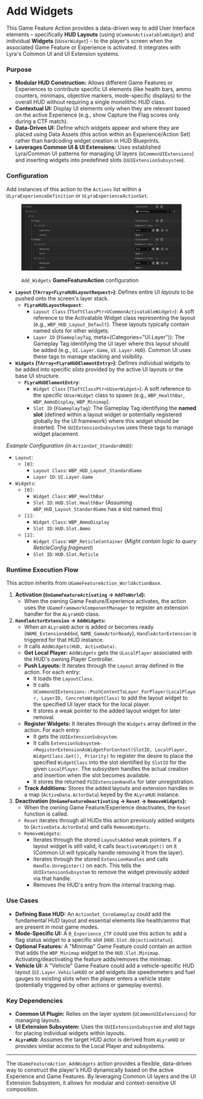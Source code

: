 # Add Widgets

This Game Feature Action provides a data-driven way to add User Interface elements – specifically **HUD Layouts** (using `UCommonActivatableWidget`) and individual **Widgets** (`UUserWidget`) – to the player's screen when the associated Game Feature or Experience is activated. It integrates with Lyra's Common UI and UI Extension systems.

### Purpose

* **Modular HUD Construction:** Allows different Game Features or Experiences to contribute specific UI elements (like health bars, ammo counters, minimaps, objective markers, mode-specific displays) to the overall HUD without requiring a single monolithic HUD class.
* **Contextual UI:** Display UI elements only when they are relevant based on the active Experience (e.g., show Capture the Flag scores only during a CTF match).
* **Data-Driven UI:** Define which widgets appear and where they are placed using Data Assets (this action within an Experience/Action Set) rather than hardcoding widget creation in HUD Blueprints.
* **Leverages Common UI & UI Extensions:** Uses established Lyra/Common UI patterns for managing UI layers (`UCommonUIExtensions`) and inserting widgets into predefined slots (`UUIExtensionSubsystem`).

### Configuration

Add instances of this action to the `Actions` list within a `ULyraExperienceDefinition` or `ULyraExperienceActionSet`.

<figure><img src="../../../../.gitbook/assets/image (122).png" alt=""><figcaption><p><code>Add_Widgets</code> <strong>GameFeatureAction</strong> configuration</p></figcaption></figure>

* **`Layout` (`TArray<FLyraHUDLayoutRequest>`)**: Defines entire UI _layouts_ to be pushed onto the screen's layer stack.
  * **`FLyraHUDLayoutRequest`**:
    * `Layout Class` (`TSoftClassPtr<UCommonActivatableWidget>`): A soft reference to the Activatable Widget class representing the layout (e.g., `WBP_HUD_Layout_Default`). These layouts typically contain named slots for other widgets.
    * `Layer ID` (`FGameplayTag`, meta=(Categories="UI.Layer")): The Gameplay Tag identifying the UI layer where this layout should be added (e.g., `UI.Layer.Game`, `UI.Layer.HUD`). Common UI uses these tags to manage stacking and visibility.
* **`Widgets` (`TArray<FLyraHUDElementEntry>`)**: Defines individual widgets to be added into specific _slots_ provided by the active UI layouts or the base UI structure.
  * **`FLyraHUDElementEntry`**:
    * `Widget Class` (`TSoftClassPtr<UUserWidget>`): A soft reference to the specific `UUserWidget` class to spawn (e.g., `WBP_HealthBar`, `WBP_AmmoDisplay`, `WBP_Minimap`).
    * `Slot ID` (`FGameplayTag`): The Gameplay Tag identifying the **named slot** (defined within a layout widget or potentially registered globally by the UI framework) where this widget should be inserted. The `UUIExtensionSubsystem` uses these tags to manage widget placement.

_Example Configuration (in `ActionSet_StandardHUD`):_

* `Layout`:
  * `[0]`:
    * `Layout Class`: `WBP_HUD_Layout_StandardGame`
    * `Layer ID`: `UI.Layer.Game`
* `Widgets`:
  * `[0]`:
    * `Widget Class`: `WBP_HealthBar`
    * `Slot ID`: `HUD.Slot.HealthBar` (Assuming `WBP_HUD_Layout_StandardGame` has a slot named this)
  * `[1]`:
    * `Widget Class`: `WBP_AmmoDisplay`
    * `Slot ID`: `HUD.Slot.Ammo`
  * `[2]`:
    * `Widget Class`: `WBP_ReticleContainer` (_Might contain logic to query ReticleConfig fragment_)
    * `Slot ID`: `HUD.Slot.Reticle`

### Runtime Execution Flow

This action inherits from `UGameFeatureAction_WorldActionBase`.

1. **Activation (`OnGameFeatureActivating` -> `AddToWorld`):**
   * When the owning Game Feature/Experience activates, the action uses the `UGameFrameworkComponentManager` to register an extension handler for the `ALyraHUD` class.
2. **`HandleActorExtension` -> `AddWidgets`:**
   * When an `ALyraHUD` actor is added or becomes ready (`NAME_ExtensionAdded`, `NAME_GameActorReady`), `HandleActorExtension` is triggered for that HUD instance.
   * It calls `AddWidgets(HUD, ActiveData)`.
   * **Get Local Player:** `AddWidgets` gets the `ULocalPlayer` associated with the HUD's owning Player Controller.
   * **Push Layouts:** It iterates through the `Layout` array defined in the action. For each entry:
     * It loads the `LayoutClass`.
     * It calls `UCommonUIExtensions::PushContentToLayer_ForPlayer(LocalPlayer, LayerID, ConcreteWidgetClass)` to add the layout widget to the specified UI layer stack for the local player.
     * It stores a weak pointer to the added layout widget for later removal.
   * **Register Widgets:** It iterates through the `Widgets` array defined in the action. For each entry:
     * It gets the `UUIExtensionSubsystem`.
     * It calls `ExtensionSubsystem->RegisterExtensionAsWidgetForContext(SlotID, LocalPlayer, WidgetClass.Get(), Priority)` to register the desire to place the specified `WidgetClass` into the slot identified by `SlotID` for the given `LocalPlayer`. The subsystem handles the actual creation and insertion when the slot becomes available.
     * It stores the returned `FUIExtensionHandle` for later unregistration.
   * **Track Additions:** Stores the added layouts and extension handles in a map (`ActiveData.ActorData`) keyed by the `ALyraHUD` instance.
3. **Deactivation (`OnGameFeatureDeactivating` -> `Reset` -> `RemoveWidgets`):**
   * When the owning Game Feature/Experience deactivates, the `Reset` function is called.
   * `Reset` iterates through all HUDs this action previously added widgets to (`ActiveData.ActorData`) and calls `RemoveWidgets`.
   * `RemoveWidgets`:
     * Iterates through the stored `LayoutsAdded` weak pointers. If a layout widget is still valid, it calls `DeactivateWidget()` on it (Common UI will typically handle removing it from the layer).
     * Iterates through the stored `ExtensionHandles` and calls `Handle.Unregister()` on each. This tells the `UUIExtensionSubsystem` to remove the widget previously added via that handle.
     * Removes the HUD's entry from the internal tracking map.

### Use Cases

* **Defining Base HUD:** An `ActionSet_CoreGameplay` could add the fundamental HUD layout and essential elements like health/ammo that are present in most game modes.
* **Mode-Specific UI:** A `B_Experience_CTF` could use this action to add a flag status widget to a specific slot (`HUD.Slot.ObjectiveStatus`).
* **Optional Features:** A "Minimap" Game Feature could contain an action that adds the `WBP_Minimap` widget to the `HUD.Slot.Minimap`. Activating/deactivating the feature adds/removes the minimap.
* **Vehicle UI:** A "Vehicle" Game Feature could add a vehicle-specific HUD layout (`UI.Layer.VehicleHUD`) or add widgets like speedometers and fuel gauges to existing slots when the player enters a vehicle state (potentially triggered by other actions or gameplay events).

### Key Dependencies

* **Common UI Plugin:** Relies on the layer system (`UCommonUIExtensions`) for managing layouts.
* **UI Extension Subsystem:** Uses the `UUIExtensionSubsystem` and slot tags for placing individual widgets within layouts.
* **`ALyraHUD`:** Assumes the target HUD actor is derived from `ALyraHUD` or provides similar access to the Local Player and subsystems.

***

The `UGameFeatureAction_AddWidgets` action provides a flexible, data-driven way to construct the player's HUD dynamically based on the active Experience and Game Features. By leveraging Common UI layers and the UI Extension Subsystem, it allows for modular and context-sensitive UI composition.
